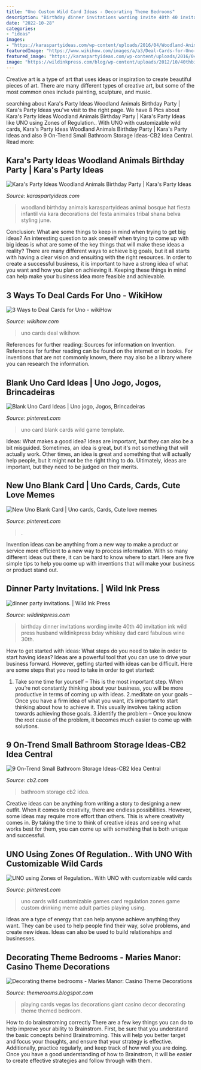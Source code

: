 ```yaml
---
title: "Uno Custom Wild Card Ideas - Decorating Theme Bedrooms"
description: "Birthday dinner invitations wording invite 40th 40 invitation ink wild press husband wildinkpress bday whiskey dad card fabulous wine 30th"
date: "2022-10-28"
categories:
- "ideas"
images:
- "https://karaspartyideas.com/wp-content/uploads/2016/04/Woodland-Animal-Birthday-Party-via-Karas-Party-Ideas-KarasPartyIdeas.com3_.jpg"
featuredImage: "https://www.wikihow.com/images/a/a3/Deal-Cards-for-Uno-Step-9.jpg"
featured_image: "https://karaspartyideas.com/wp-content/uploads/2016/04/Woodland-Animal-Birthday-Party-via-Karas-Party-Ideas-KarasPartyIdeas.com3_.jpg"
image: "https://wildinkpress.com/blog/wp-content/uploads/2012/10/40thbirthdayinvite_1.jpg"
---
```



Creative art is a type of art that uses ideas or inspiration to create beautiful pieces of art. There are many different types of creative art, but some of the most common ones include painting, sculpture, and music.

	

		
searching about Kara&#039;s Party Ideas Woodland Animals Birthday Party | Kara&#039;s Party Ideas you've visit to the right page. We have 8 Pics about Kara&#039;s Party Ideas Woodland Animals Birthday Party | Kara&#039;s Party Ideas like UNO using Zones of Regulation.. With UNO with customizable wild cards, Kara&#039;s Party Ideas Woodland Animals Birthday Party | Kara&#039;s Party Ideas and also 9 On-Trend Small Bathroom Storage Ideas-CB2 Idea Central. Read more:
		
    
## Kara&#039;s Party Ideas Woodland Animals Birthday Party | Kara&#039;s Party Ideas

<img loading=lazy src="https://karaspartyideas.com/wp-content/uploads/2016/04/Woodland-Animal-Birthday-Party-via-Karas-Party-Ideas-KarasPartyIdeas.com3_.jpg" onerror="this.onerror=null;this.src='https://tse4.mm.bing.net/th?id=OIP.RfaayJuzvHkkJhe7wDL-BwHaLG&amp;pid=15.1';" alt="Kara&#039;s Party Ideas Woodland Animals Birthday Party | Kara&#039;s Party Ideas">

_Source: karaspartyideas.com_

>woodland birthday animals karaspartyideas animal bosque hat fiesta infantil via kara decorations del festa animales tribal shana belva styling june. 

	

Conclusion: What are some things to keep in mind when trying to get big ideas?
An interesting question to ask oneself when trying to come up with big ideas is what are some of the key things that will make these ideas a reality? There are many different ways to achieve big goals, but it all starts with having a clear vision and ensuiting with the right resources. In order to create a successful business, it is important to have a strong idea of what you want and how you plan on achieving it. Keeping these things in mind can help make your business idea more feasible and achievable.

    
## 3 Ways To Deal Cards For Uno - WikiHow

<img loading=lazy src="https://www.wikihow.com/images/a/a3/Deal-Cards-for-Uno-Step-9.jpg" onerror="this.onerror=null;this.src='https://tse3.mm.bing.net/th?id=OIP.LnX7kfIfnMPkRBw2GEl4igHaFj&amp;pid=15.1';" alt="3 Ways to Deal Cards for Uno - wikiHow">

_Source: wikihow.com_

>uno cards deal wikihow. 

	

References for further reading: Sources for information on Invention.
References for further reading can be found on the internet or in books. For inventions that are not commonly known, there may also be a library where you can research the information.

    
## Blank Uno Card Ideas | Uno Jogo, Jogos, Brincadeiras

<img loading=lazy src="https://i.pinimg.com/736x/cf/97/90/cf97902948028e5be134272a2ff28ca2.jpg" onerror="this.onerror=null;this.src='https://tse3.mm.bing.net/th?id=OIP.Slgs3UTJ0aTZJLFDyCIcEgHaJ3&amp;pid=15.1';" alt="Blank Uno Card Ideas | Uno jogo, Jogos, Brincadeiras">

_Source: pinterest.com_

>uno card blank cards wild game template. 

	

Ideas: What makes a good idea?
Ideas are important, but they can also be a bit misguided. Sometimes, an idea is great, but it's not something that will actually work. Other times, an idea is great and something that will actually help people, but it might not be the right thing to do. Ultimately, ideas are important, but they need to be judged on their merits.

    
## New Uno Blank Card | Uno Cards, Cards, Cute Love Memes

<img loading=lazy src="https://i.pinimg.com/originals/6a/9d/26/6a9d26fd941fdcc3cdc581f760ce7332.jpg" onerror="this.onerror=null;this.src='https://tse4.mm.bing.net/th?id=OIP.siE84UkZtZB-lgoTnc_W1wHaJ4&amp;pid=15.1';" alt="New Uno Blank Card | Uno cards, Cards, Cute love memes">

_Source: pinterest.com_

>. 

	

Invention ideas can be anything from a new way to make a product or service more efficient to a new way to process information. With so many different ideas out there, it can be hard to know where to start. Here are five simple tips to help you come up with inventions that will make your business or product stand out.

    
## Dinner Party Invitations. | Wild Ink Press

<img loading=lazy src="https://wildinkpress.com/blog/wp-content/uploads/2012/10/40thbirthdayinvite_1.jpg" onerror="this.onerror=null;this.src='https://tse3.mm.bing.net/th?id=OIP.45qoC5m0tk2rkON6oooy3gHaK-&amp;pid=15.1';" alt="dinner party invitations. | Wild Ink Press">

_Source: wildinkpress.com_

>birthday dinner invitations wording invite 40th 40 invitation ink wild press husband wildinkpress bday whiskey dad card fabulous wine 30th. 

	

How to get started with ideas: What steps do you need to take in order to start having ideas?
Ideas are a powerful tool that you can use to drive your business forward. However, getting started with ideas can be difficult. Here are some steps that you need to take in order to get started: 
1. Take some time for yourself – This is the most important step. When you’re not constantly thinking about your business, you will be more productive in terms of coming up with ideas. 
2.meditate on your goals – Once you have a firm idea of what you want, it’s important to start thinking about how to achieve it. This usually involves taking action towards achieving those goals. 
3.identify the problem – Once you know the root cause of the problem, it becomes much easier to come up with solutions.

    
## 9 On-Trend Small Bathroom Storage Ideas-CB2 Idea Central

<img loading=lazy src="https://www.cb2.com/blog/wp-content/uploads/2017/06/siftgold2-storytowerACFB17.png" onerror="this.onerror=null;this.src='https://tse3.mm.bing.net/th?id=OIP.Mw9vbjzKhhloCwpMwB_GiAHaIL&amp;pid=15.1';" alt="9 On-Trend Small Bathroom Storage Ideas-CB2 Idea Central">

_Source: cb2.com_

>bathroom storage cb2 idea. 

	

Creative ideas can be anything from writing a story to designing a new outfit. When it comes to creativity, there are endless possibilities. However, some ideas may require more effort than others. This is where creativity comes in. By taking the time to think of creative ideas and seeing what works best for them, you can come up with something that is both unique and successful.

    
## UNO Using Zones Of Regulation.. With UNO With Customizable Wild Cards

<img loading=lazy src="https://i.pinimg.com/736x/53/d6/83/53d6835542356050c8a986023a8b5412--internship.jpg" onerror="this.onerror=null;this.src='https://tse1.mm.bing.net/th?id=OIP.AL9Mel6U0cZWMDSEbF8XgQHaGp&amp;pid=15.1';" alt="UNO using Zones of Regulation.. With UNO with customizable wild cards">

_Source: pinterest.com_

>uno cards wild customizable games card regulation zones game custom drinking meme adult parties playing using. 

	

Ideas are a type of energy that can help anyone achieve anything they want. They can be used to help people find their way, solve problems, and create new ideas. Ideas can also be used to build relationships and businesses.

    
## Decorating Theme Bedrooms - Maries Manor: Casino Theme Decorations

<img loading=lazy src="http://4.bp.blogspot.com/-BeZ7q7ut928/U6BGHaVXGbI/AAAAAAAAUuw/lqhHJmNcOMw/s1600/Giant+Playing+Cards-Giant+Playing+Cards.jpg" onerror="this.onerror=null;this.src='https://tse4.mm.bing.net/th?id=OIP.pdhAMTejgcl0jTejis_g5AHaKa&amp;pid=15.1';" alt="Decorating theme bedrooms - Maries Manor: Casino Theme Decorations">

_Source: themerooms.blogspot.com_

>playing cards vegas las decorations giant casino decor decorating theme themed bedroom. 

	

How to do brainstroming correctly
There are a few key things you can do to help improve your ability to Brainstrom. First, be sure that you understand the basic concepts behind Brainstroming. This will help you better target and focus your thoughts, and ensure that your strategy is effective. Additionally, practice regularly, and keep track of how well you are doing. Once you have a good understanding of how to Brainstrom, it will be easier to create effective strategies and follow through with them.

